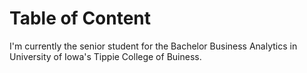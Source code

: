 # Table of Content

I'm currently the senior student for the Bachelor Business Analytics in University of Iowa's Tippie College of Buiness.
